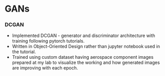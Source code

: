 # GANs

### DCGAN
* Implemented DCGAN - generator and discriminator architecture with training following pytorch
tutorials.
* Written in Object-Oriented Design rather than jupyter notebook used in the tutorial.
* Trained using custom dataset having aerospace component images prepared at my lab to visualize
the working and how generated images are improving with each epoch.